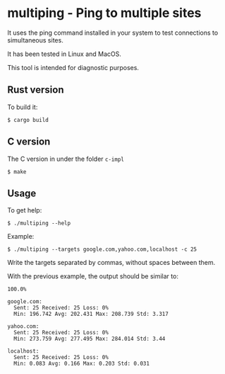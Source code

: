 # multiping - Ping to multiple sites

It uses the ping command installed in your system to test connections to
simultaneous sites.

It has been tested in Linux and MacOS.

This tool is intended for diagnostic purposes.

## Rust version

To build it:

    $ cargo build

## C version

The C version in under the folder `c-impl`

    $ make

## Usage

To get help:

    $ ./multiping --help

Example:

    $ ./multiping --targets google.com,yahoo.com,localhost -c 25

Write the targets separated by commas, without spaces between them.

With the previous example, the output should be similar to:

    100.0%

    google.com:
      Sent: 25 Received: 25 Loss: 0%
      Min: 196.742 Avg: 202.431 Max: 208.739 Std: 3.317

    yahoo.com:
      Sent: 25 Received: 25 Loss: 0%
      Min: 273.759 Avg: 277.495 Max: 284.014 Std: 3.44

    localhost:
      Sent: 25 Received: 25 Loss: 0%
      Min: 0.083 Avg: 0.166 Max: 0.203 Std: 0.031
